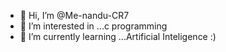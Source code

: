 - 👋 Hi, I’m @Me-nandu-CR7
- 👀 I’m interested in ...c programming
- 🌱 I’m currently learning ...Artificial Inteligence :)

<!---
Me-nandu-CR7/Me-nandu-CR7 is a ✨ special ✨ repository because its `README.md` (this file) appears on your GitHub profile.
You can click the Preview link to take a look at your changes.
--->
